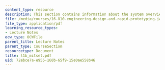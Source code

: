 ```yaml
---
content_type: resource
description: This section contains information about the system overview of MITSET.
file: /media/courses/16-810-engineering-design-and-rapid-prototyping-january-iap-2007/72ebce7ae955160b65f915e0ae558b46_l1b_mitset.pdf
file_type: application/pdf
learning_resource_types:
- Lecture Notes
ocw_type: OCWFile
parent_title: Lecture Notes
parent_type: CourseSection
resourcetype: Document
title: l1b_mitset.pdf
uid: 72ebce7a-e955-160b-65f9-15e0ae558b46
---
```


